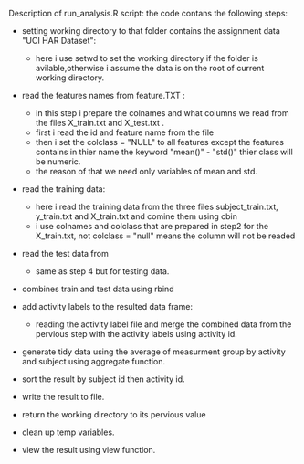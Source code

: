 Description of run_analysis.R script:
the code contans the following steps:
- setting working directory to that folder contains the assignment data "UCI HAR Dataset":

  - here i use setwd to set the working directory if the folder is avilable,otherwise i assume the data is on the root of current working directory.
	
- read the features names from feature.TXT :
  - in this step i prepare the colnames and what columns we read from the files X_train.txt and X_test.txt .
  - first i read the id and feature name from the file
  - then i set the colclass = "NULL" to all features except the features contains in thier name the keyword "mean()" - "std()" thier class will be numeric.
  - the reason of that we need only variables of mean and std.
- read the training data:
  - here i read the training data  from the three files subject_train.txt, y_train.txt and X_train.txt and comine them using cbin
  - i use colnames and colclass that are prepared in step2 for the X_train.txt, not colclass = "null" means the column will not be readed
- read the test data from 
  - same as step 4 but for testing data.
- combines train and test data using rbind
- add activity labels to the resulted data frame:
  - reading the activity label file and merge the combined data from the pervious step with the activity labels using activity id.
- generate tidy data using the average of measurment group by activity and subject using aggregate function.
- sort the result by subject id then activity id.
- write the result to file.
- return the working directory to its pervious value
- clean up temp variables.
- view the result using view function.


